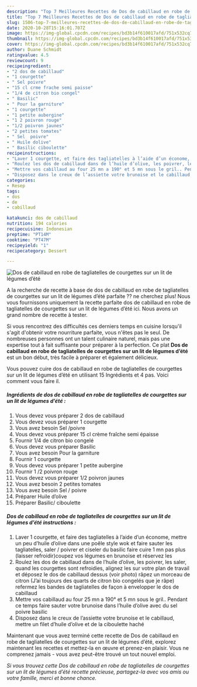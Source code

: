 ```yaml
---
description: "Top 7 Meilleures Recettes de Dos de cabillaud en robe de tagliatelles de courgettes sur un lit de légumes d’été"
title: "Top 7 Meilleures Recettes de Dos de cabillaud en robe de tagliatelles de courgettes sur un lit de légumes d’été"
slug: 1506-top-7-meilleures-recettes-de-dos-de-cabillaud-en-robe-de-tagliatelles-de-courgettes-sur-un-lit-de-legumes-dete
date: 2020-10-28T15:16:01.707Z
image: https://img-global.cpcdn.com/recipes/bd3b14f610017afd/751x532cq70/dos-de-cabillaud-en-robe-de-tagliatelles-de-courgettes-sur-un-lit-de-legumes-dete-photo-principale-de-la-recette.jpg
thumbnail: https://img-global.cpcdn.com/recipes/bd3b14f610017afd/751x532cq70/dos-de-cabillaud-en-robe-de-tagliatelles-de-courgettes-sur-un-lit-de-legumes-dete-photo-principale-de-la-recette.jpg
cover: https://img-global.cpcdn.com/recipes/bd3b14f610017afd/751x532cq70/dos-de-cabillaud-en-robe-de-tagliatelles-de-courgettes-sur-un-lit-de-legumes-dete-photo-principale-de-la-recette.jpg
author: Duane Schmidt
ratingvalue: 4.5
reviewcount: 9
recipeingredient:
- "2 dos de cabillaud"
- "1 courgette"
- " Sel poivre"
- "15 cl crme frache semi paisse"
- "1/4 de citron bio congel"
- " Basilic"
- " Pour la garniture"
- "1 courgette"
- "1 petite aubergine"
- "1 2 poivron rouge"
- "1/2 poivron jaunes"
- "2 petites tomates"
- " Sel  poivre"
- " Huile dolive"
- " Basilic ciboulette"
recipeinstructions:
- "Laver 1 courgette, et faire des tagliatelles à l’aide d’un économe, mettre un peu d’huile d’olive dans une poêle style wok et faire sauter les tagliatelles, saler / poivrer et ciseler du basilic faire cuire 1 mn pas plus (laisser refroidir)coupez vos légumes en brunoise et réservez les"
- "Roulez les dos de cabillaud dans de l’huile d’olive, les poivrer, les saler, quand les courgettes sont refroidies, alignez les sur votre plan de travail et déposez le dos de cabillaud dessus (voir photo) râpez un morceau de citron (J’ai toujours des quarts de citron bio congelés que je râpe) refermez les bandes de tagliatelles de façon à envelopper le dos de cabillaud"
- "Mettre vos cabillaud au four 25 mn a 190° et 5 mn sous le gril.. Pendant ce temps faire sauter votre brunoise dans l’huile d’olive avec du sel poivre basilic"
- "Disposez dans le creux de l’assiette votre brunoise et le cabillaud, mettre un filet d’huile d’olive et de la ciboulette haché"
categories:
- Resep
tags:
- dos
- de
- cabillaud

katakunci: dos de cabillaud 
nutrition: 194 calories
recipecuisine: Indonesian
preptime: "PT14M"
cooktime: "PT47M"
recipeyield: "1"
recipecategory: Dessert

---
```



![Dos de cabillaud en robe de tagliatelles de courgettes sur un lit de légumes d’été](https://img-global.cpcdn.com/recipes/bd3b14f610017afd/751x532cq70/dos-de-cabillaud-en-robe-de-tagliatelles-de-courgettes-sur-un-lit-de-legumes-dete-photo-principale-de-la-recette.jpg)

A la recherche de recette à base de dos de cabillaud en robe de tagliatelles de courgettes sur un lit de légumes d’été parfaite ?? ne cherchez plus! Nous vous fournissons uniquement la recette parfaite dos de cabillaud en robe de tagliatelles de courgettes sur un lit de légumes d’été ici. Nous avons un grand nombre de recette à tester.

Si vous rencontrez des difficultés ces derniers temps en cuisine lorsqu'il s'agit d'obtenir votre nourriture parfaite, vous n'êtes pas le seul. De nombreuses personnes ont un talent culinaire naturel, mais pas une expertise tout à fait suffisante pour préparer à la perfection. Ce plat <strong> Dos de cabillaud en robe de tagliatelles de courgettes sur un lit de légumes d’été </strong> est un bon début, très facile à préparer et également délicieux.

<!--inarticleads1-->

Vous pouvez cuire dos de cabillaud en robe de tagliatelles de courgettes sur un lit de légumes d’été en utilisant 15 Ingrédients et 4 pas. Voici comment vous faire il.

##### Ingrédients de dos de cabillaud en robe de tagliatelles de courgettes sur un lit de légumes d’été :

1. Vous devez vous préparer 2 dos de cabillaud
1. Vous devez vous préparer 1 courgette
1. Vous avez besoin  Sel /poivre
1. Vous devez vous préparer 15 cl crème fraîche semi épaisse
1. Fournir 1/4 de citron bio congelé
1. Vous devez vous préparer  Basilic
1. Vous avez besoin  Pour la garniture
1. Fournir 1 courgette
1. Vous devez vous préparer 1 petite aubergine
1. Fournir 1 /2 poivron rouge
1. Vous devez vous préparer 1/2 poivron jaunes
1. Vous avez besoin 2 petites tomates
1. Vous avez besoin  Sel / poivre
1. Préparer  Huile d’olive
1. Préparer  Basilic/ ciboulette




<!--inarticleads2-->

##### Dos de cabillaud en robe de tagliatelles de courgettes sur un lit de légumes d’été instructions :

1. Laver 1 courgette, et faire des tagliatelles à l’aide d’un économe, mettre un peu d’huile d’olive dans une poêle style wok et faire sauter les tagliatelles, saler / poivrer et ciseler du basilic faire cuire 1 mn pas plus (laisser refroidir)coupez vos légumes en brunoise et réservez les
1. Roulez les dos de cabillaud dans de l’huile d’olive, les poivrer, les saler, quand les courgettes sont refroidies, alignez les sur votre plan de travail et déposez le dos de cabillaud dessus (voir photo) râpez un morceau de citron (J’ai toujours des quarts de citron bio congelés que je râpe) refermez les bandes de tagliatelles de façon à envelopper le dos de cabillaud
1. Mettre vos cabillaud au four 25 mn a 190° et 5 mn sous le gril.. Pendant ce temps faire sauter votre brunoise dans l’huile d’olive avec du sel poivre basilic
1. Disposez dans le creux de l’assiette votre brunoise et le cabillaud, mettre un filet d’huile d’olive et de la ciboulette haché




<!--inarticleads1-->

<p>
Maintenant que vous avez terminé cette recette de Dos de cabillaud en robe de tagliatelles de courgettes sur un lit de légumes d’été, explorez maintenant les recettes et mettez-la en œuvre et prenez-en plaisir. Vous ne comprenez jamais - vous avez peut-être trouvé un tout nouvel emploi.
</p>

<p>
<i>Si vous trouvez cette Dos de cabillaud en robe de tagliatelles de courgettes sur un lit de légumes d’été recette précieuse, partagez-la avec vos amis ou votre famille, merci et bonne chance.</i>
</p>

